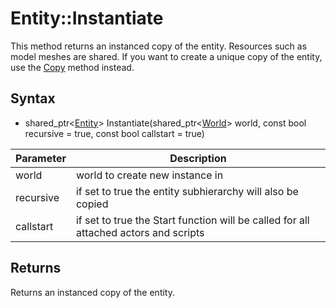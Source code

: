 # Entity::Instantiate

This method returns an instanced copy of the entity. Resources such as model meshes are shared. If you want to create a unique copy of the entity, use the [Copy](Entity_Copy.md) method instead.

## Syntax

- shared_ptr<[Entity](Entity.md)\> Instantiate(shared_ptr<[World](World.md)> world, const bool recursive = true, const bool callstart = true)

| Parameter | Description |
| --- | --- |
| world | world to create new instance in | 
| recursive | if set to true the entity subhierarchy will also be copied |
| callstart | if set to true the Start function will be called for all attached actors and scripts |

## Returns

Returns an instanced copy of the entity.
